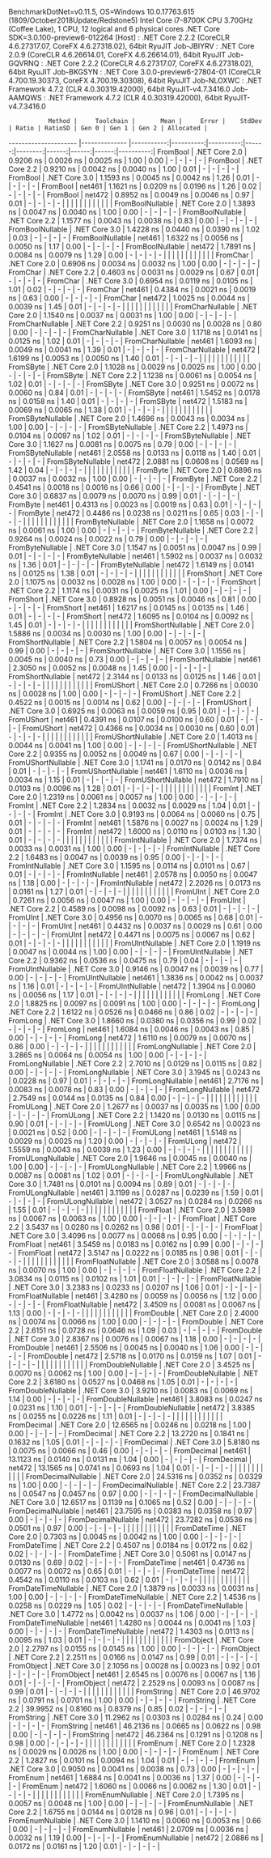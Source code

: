 
BenchmarkDotNet=v0.11.5, OS=Windows 10.0.17763.615 (1809/October2018Update/Redstone5)
Intel Core i7-8700K CPU 3.70GHz (Coffee Lake), 1 CPU, 12 logical and 6 physical cores
.NET Core SDK=3.0.100-preview6-012264
  [Host]     : .NET Core 2.2.2 (CoreCLR 4.6.27317.07, CoreFX 4.6.27318.02), 64bit RyuJIT
  Job-JBIYRV : .NET Core 2.0.9 (CoreCLR 4.6.26614.01, CoreFX 4.6.26614.01), 64bit RyuJIT
  Job-GQVRNQ : .NET Core 2.2.2 (CoreCLR 4.6.27317.07, CoreFX 4.6.27318.02), 64bit RyuJIT
  Job-BKGSYN : .NET Core 3.0.0-preview6-27804-01 (CoreCLR 4.700.19.30373, CoreFX 4.700.19.30308), 64bit RyuJIT
  Job-NLOXWC : .NET Framework 4.7.2 (CLR 4.0.30319.42000), 64bit RyuJIT-v4.7.3416.0
  Job-AAMQWS : .NET Framework 4.7.2 (CLR 4.0.30319.42000), 64bit RyuJIT-v4.7.3416.0


               Method |     Toolchain |       Mean |     Error |    StdDev | Ratio | RatioSD | Gen 0 | Gen 1 | Gen 2 | Allocated |
--------------------- |-------------- |-----------:|----------:|----------:|------:|--------:|------:|------:|------:|----------:|
             FromBool | .NET Core 2.0 |  0.9206 ns | 0.0026 ns | 0.0025 ns |  1.00 |    0.00 |     - |     - |     - |         - |
             FromBool | .NET Core 2.2 |  0.9210 ns | 0.0042 ns | 0.0040 ns |  1.00 |    0.01 |     - |     - |     - |         - |
             FromBool | .NET Core 3.0 |  1.1593 ns | 0.0045 ns | 0.0042 ns |  1.26 |    0.01 |     - |     - |     - |         - |
             FromBool |        net461 |  1.1621 ns | 0.0209 ns | 0.0196 ns |  1.26 |    0.02 |     - |     - |     - |         - |
             FromBool |        net472 |  0.8952 ns | 0.0049 ns | 0.0046 ns |  0.97 |    0.01 |     - |     - |     - |         - |
                      |               |            |           |           |       |         |       |       |       |           |
     FromBoolNullable | .NET Core 2.0 |  1.3893 ns | 0.0047 ns | 0.0040 ns |  1.00 |    0.00 |     - |     - |     - |         - |
     FromBoolNullable | .NET Core 2.2 |  1.1577 ns | 0.0043 ns | 0.0038 ns |  0.83 |    0.00 |     - |     - |     - |         - |
     FromBoolNullable | .NET Core 3.0 |  1.4228 ns | 0.0440 ns | 0.0390 ns |  1.02 |    0.03 |     - |     - |     - |         - |
     FromBoolNullable |        net461 |  1.6322 ns | 0.0056 ns | 0.0050 ns |  1.17 |    0.00 |     - |     - |     - |         - |
     FromBoolNullable |        net472 |  1.7891 ns | 0.0084 ns | 0.0079 ns |  1.29 |    0.00 |     - |     - |     - |         - |
                      |               |            |           |           |       |         |       |       |       |           |
             FromChar | .NET Core 2.0 |  0.6906 ns | 0.0034 ns | 0.0032 ns |  1.00 |    0.00 |     - |     - |     - |         - |
             FromChar | .NET Core 2.2 |  0.4603 ns | 0.0031 ns | 0.0029 ns |  0.67 |    0.01 |     - |     - |     - |         - |
             FromChar | .NET Core 3.0 |  0.6954 ns | 0.0119 ns | 0.0105 ns |  1.01 |    0.02 |     - |     - |     - |         - |
             FromChar |        net461 |  0.4384 ns | 0.0021 ns | 0.0019 ns |  0.63 |    0.00 |     - |     - |     - |         - |
             FromChar |        net472 |  1.0025 ns | 0.0044 ns | 0.0039 ns |  1.45 |    0.01 |     - |     - |     - |         - |
                      |               |            |           |           |       |         |       |       |       |           |
     FromCharNullable | .NET Core 2.0 |  1.1540 ns | 0.0037 ns | 0.0031 ns |  1.00 |    0.00 |     - |     - |     - |         - |
     FromCharNullable | .NET Core 2.2 |  0.9251 ns | 0.0030 ns | 0.0028 ns |  0.80 |    0.00 |     - |     - |     - |         - |
     FromCharNullable | .NET Core 3.0 |  1.1718 ns | 0.0141 ns | 0.0125 ns |  1.02 |    0.01 |     - |     - |     - |         - |
     FromCharNullable |        net461 |  1.6093 ns | 0.0049 ns | 0.0041 ns |  1.39 |    0.01 |     - |     - |     - |         - |
     FromCharNullable |        net472 |  1.6199 ns | 0.0053 ns | 0.0050 ns |  1.40 |    0.01 |     - |     - |     - |         - |
                      |               |            |           |           |       |         |       |       |       |           |
            FromSByte | .NET Core 2.0 |  1.1028 ns | 0.0029 ns | 0.0025 ns |  1.00 |    0.00 |     - |     - |     - |         - |
            FromSByte | .NET Core 2.2 |  1.1238 ns | 0.0061 ns | 0.0054 ns |  1.02 |    0.01 |     - |     - |     - |         - |
            FromSByte | .NET Core 3.0 |  0.9251 ns | 0.0072 ns | 0.0060 ns |  0.84 |    0.01 |     - |     - |     - |         - |
            FromSByte |        net461 |  1.5452 ns | 0.0178 ns | 0.0158 ns |  1.40 |    0.01 |     - |     - |     - |         - |
            FromSByte |        net472 |  1.5183 ns | 0.0069 ns | 0.0065 ns |  1.38 |    0.01 |     - |     - |     - |         - |
                      |               |            |           |           |       |         |       |       |       |           |
    FromSByteNullable | .NET Core 2.0 |  1.4696 ns | 0.0043 ns | 0.0034 ns |  1.00 |    0.00 |     - |     - |     - |         - |
    FromSByteNullable | .NET Core 2.2 |  1.4973 ns | 0.0104 ns | 0.0097 ns |  1.02 |    0.01 |     - |     - |     - |         - |
    FromSByteNullable | .NET Core 3.0 |  1.1627 ns | 0.0081 ns | 0.0075 ns |  0.79 |    0.00 |     - |     - |     - |         - |
    FromSByteNullable |        net461 |  2.0558 ns | 0.0133 ns | 0.0118 ns |  1.40 |    0.01 |     - |     - |     - |         - |
    FromSByteNullable |        net472 |  2.0881 ns | 0.0608 ns | 0.0569 ns |  1.42 |    0.04 |     - |     - |     - |         - |
                      |               |            |           |           |       |         |       |       |       |           |
             FromByte | .NET Core 2.0 |  0.6896 ns | 0.0037 ns | 0.0032 ns |  1.00 |    0.00 |     - |     - |     - |         - |
             FromByte | .NET Core 2.2 |  0.4541 ns | 0.0018 ns | 0.0016 ns |  0.66 |    0.00 |     - |     - |     - |         - |
             FromByte | .NET Core 3.0 |  0.6837 ns | 0.0079 ns | 0.0070 ns |  0.99 |    0.01 |     - |     - |     - |         - |
             FromByte |        net461 |  0.4313 ns | 0.0023 ns | 0.0019 ns |  0.63 |    0.01 |     - |     - |     - |         - |
             FromByte |        net472 |  0.4486 ns | 0.0238 ns | 0.0211 ns |  0.65 |    0.03 |     - |     - |     - |         - |
                      |               |            |           |           |       |         |       |       |       |           |
     FromByteNullable | .NET Core 2.0 |  1.1658 ns | 0.0072 ns | 0.0061 ns |  1.00 |    0.00 |     - |     - |     - |         - |
     FromByteNullable | .NET Core 2.2 |  0.9264 ns | 0.0024 ns | 0.0022 ns |  0.79 |    0.00 |     - |     - |     - |         - |
     FromByteNullable | .NET Core 3.0 |  1.1547 ns | 0.0051 ns | 0.0047 ns |  0.99 |    0.01 |     - |     - |     - |         - |
     FromByteNullable |        net461 |  1.5902 ns | 0.0037 ns | 0.0032 ns |  1.36 |    0.01 |     - |     - |     - |         - |
     FromByteNullable |        net472 |  1.6149 ns | 0.0141 ns | 0.0125 ns |  1.38 |    0.01 |     - |     - |     - |         - |
                      |               |            |           |           |       |         |       |       |       |           |
            FromShort | .NET Core 2.0 |  1.1075 ns | 0.0032 ns | 0.0028 ns |  1.00 |    0.00 |     - |     - |     - |         - |
            FromShort | .NET Core 2.2 |  1.1174 ns | 0.0031 ns | 0.0025 ns |  1.01 |    0.00 |     - |     - |     - |         - |
            FromShort | .NET Core 3.0 |  0.8928 ns | 0.0051 ns | 0.0046 ns |  0.81 |    0.00 |     - |     - |     - |         - |
            FromShort |        net461 |  1.6217 ns | 0.0145 ns | 0.0135 ns |  1.46 |    0.01 |     - |     - |     - |         - |
            FromShort |        net472 |  1.6095 ns | 0.0104 ns | 0.0092 ns |  1.45 |    0.01 |     - |     - |     - |         - |
                      |               |            |           |           |       |         |       |       |       |           |
    FromShortNullable | .NET Core 2.0 |  1.5886 ns | 0.0034 ns | 0.0030 ns |  1.00 |    0.00 |     - |     - |     - |         - |
    FromShortNullable | .NET Core 2.2 |  1.5804 ns | 0.0057 ns | 0.0054 ns |  0.99 |    0.00 |     - |     - |     - |         - |
    FromShortNullable | .NET Core 3.0 |  1.1556 ns | 0.0045 ns | 0.0040 ns |  0.73 |    0.00 |     - |     - |     - |         - |
    FromShortNullable |        net461 |  2.3050 ns | 0.0052 ns | 0.0048 ns |  1.45 |    0.00 |     - |     - |     - |         - |
    FromShortNullable |        net472 |  2.3144 ns | 0.0133 ns | 0.0125 ns |  1.46 |    0.01 |     - |     - |     - |         - |
                      |               |            |           |           |       |         |       |       |       |           |
           FromUShort | .NET Core 2.0 |  0.7266 ns | 0.0030 ns | 0.0028 ns |  1.00 |    0.00 |     - |     - |     - |         - |
           FromUShort | .NET Core 2.2 |  0.4522 ns | 0.0015 ns | 0.0014 ns |  0.62 |    0.00 |     - |     - |     - |         - |
           FromUShort | .NET Core 3.0 |  0.6925 ns | 0.0063 ns | 0.0059 ns |  0.95 |    0.01 |     - |     - |     - |         - |
           FromUShort |        net461 |  0.4391 ns | 0.0107 ns | 0.0100 ns |  0.60 |    0.01 |     - |     - |     - |         - |
           FromUShort |        net472 |  0.4366 ns | 0.0034 ns | 0.0030 ns |  0.60 |    0.01 |     - |     - |     - |         - |
                      |               |            |           |           |       |         |       |       |       |           |
   FromUShortNullable | .NET Core 2.0 |  1.4013 ns | 0.0044 ns | 0.0041 ns |  1.00 |    0.00 |     - |     - |     - |         - |
   FromUShortNullable | .NET Core 2.2 |  0.9355 ns | 0.0052 ns | 0.0049 ns |  0.67 |    0.00 |     - |     - |     - |         - |
   FromUShortNullable | .NET Core 3.0 |  1.1741 ns | 0.0170 ns | 0.0142 ns |  0.84 |    0.01 |     - |     - |     - |         - |
   FromUShortNullable |        net461 |  1.6110 ns | 0.0036 ns | 0.0034 ns |  1.15 |    0.01 |     - |     - |     - |         - |
   FromUShortNullable |        net472 |  1.7910 ns | 0.0103 ns | 0.0096 ns |  1.28 |    0.01 |     - |     - |     - |         - |
                      |               |            |           |           |       |         |       |       |       |           |
              FromInt | .NET Core 2.0 |  1.2319 ns | 0.0061 ns | 0.0057 ns |  1.00 |    0.00 |     - |     - |     - |         - |
              FromInt | .NET Core 2.2 |  1.2834 ns | 0.0032 ns | 0.0029 ns |  1.04 |    0.01 |     - |     - |     - |         - |
              FromInt | .NET Core 3.0 |  0.9193 ns | 0.0064 ns | 0.0060 ns |  0.75 |    0.01 |     - |     - |     - |         - |
              FromInt |        net461 |  1.5876 ns | 0.0027 ns | 0.0024 ns |  1.29 |    0.01 |     - |     - |     - |         - |
              FromInt |        net472 |  1.6000 ns | 0.0110 ns | 0.0103 ns |  1.30 |    0.01 |     - |     - |     - |         - |
                      |               |            |           |           |       |         |       |       |       |           |
      FromIntNullable | .NET Core 2.0 |  1.7374 ns | 0.0033 ns | 0.0031 ns |  1.00 |    0.00 |     - |     - |     - |         - |
      FromIntNullable | .NET Core 2.2 |  1.6483 ns | 0.0047 ns | 0.0039 ns |  0.95 |    0.00 |     - |     - |     - |         - |
      FromIntNullable | .NET Core 3.0 |  1.1595 ns | 0.0114 ns | 0.0101 ns |  0.67 |    0.01 |     - |     - |     - |         - |
      FromIntNullable |        net461 |  2.0578 ns | 0.0050 ns | 0.0047 ns |  1.18 |    0.00 |     - |     - |     - |         - |
      FromIntNullable |        net472 |  2.2026 ns | 0.0173 ns | 0.0161 ns |  1.27 |    0.01 |     - |     - |     - |         - |
                      |               |            |           |           |       |         |       |       |       |           |
             FromUInt | .NET Core 2.0 |  0.7261 ns | 0.0056 ns | 0.0047 ns |  1.00 |    0.00 |     - |     - |     - |         - |
             FromUInt | .NET Core 2.2 |  0.4589 ns | 0.0098 ns | 0.0092 ns |  0.63 |    0.01 |     - |     - |     - |         - |
             FromUInt | .NET Core 3.0 |  0.4956 ns | 0.0070 ns | 0.0065 ns |  0.68 |    0.01 |     - |     - |     - |         - |
             FromUInt |        net461 |  0.4432 ns | 0.0037 ns | 0.0029 ns |  0.61 |    0.00 |     - |     - |     - |         - |
             FromUInt |        net472 |  0.4471 ns | 0.0075 ns | 0.0067 ns |  0.62 |    0.01 |     - |     - |     - |         - |
                      |               |            |           |           |       |         |       |       |       |           |
     FromUIntNullable | .NET Core 2.0 |  1.1919 ns | 0.0047 ns | 0.0044 ns |  1.00 |    0.00 |     - |     - |     - |         - |
     FromUIntNullable | .NET Core 2.2 |  0.9362 ns | 0.0536 ns | 0.0475 ns |  0.79 |    0.04 |     - |     - |     - |         - |
     FromUIntNullable | .NET Core 3.0 |  0.9146 ns | 0.0047 ns | 0.0039 ns |  0.77 |    0.00 |     - |     - |     - |         - |
     FromUIntNullable |        net461 |  1.3836 ns | 0.0042 ns | 0.0037 ns |  1.16 |    0.01 |     - |     - |     - |         - |
     FromUIntNullable |        net472 |  1.3904 ns | 0.0060 ns | 0.0056 ns |  1.17 |    0.01 |     - |     - |     - |         - |
                      |               |            |           |           |       |         |       |       |       |           |
             FromLong | .NET Core 2.0 |  1.8825 ns | 0.0097 ns | 0.0091 ns |  1.00 |    0.00 |     - |     - |     - |         - |
             FromLong | .NET Core 2.2 |  1.6122 ns | 0.0526 ns | 0.0466 ns |  0.86 |    0.02 |     - |     - |     - |         - |
             FromLong | .NET Core 3.0 |  1.8660 ns | 0.0380 ns | 0.0356 ns |  0.99 |    0.02 |     - |     - |     - |         - |
             FromLong |        net461 |  1.6084 ns | 0.0046 ns | 0.0043 ns |  0.85 |    0.00 |     - |     - |     - |         - |
             FromLong |        net472 |  1.6110 ns | 0.0079 ns | 0.0070 ns |  0.86 |    0.00 |     - |     - |     - |         - |
                      |               |            |           |           |       |         |       |       |       |           |
     FromLongNullable | .NET Core 2.0 |  3.2865 ns | 0.0064 ns | 0.0054 ns |  1.00 |    0.00 |     - |     - |     - |         - |
     FromLongNullable | .NET Core 2.2 |  2.7010 ns | 0.0129 ns | 0.0115 ns |  0.82 |    0.00 |     - |     - |     - |         - |
     FromLongNullable | .NET Core 3.0 |  3.1945 ns | 0.0243 ns | 0.0228 ns |  0.97 |    0.01 |     - |     - |     - |         - |
     FromLongNullable |        net461 |  2.7176 ns | 0.0083 ns | 0.0078 ns |  0.83 |    0.00 |     - |     - |     - |         - |
     FromLongNullable |        net472 |  2.7549 ns | 0.0144 ns | 0.0135 ns |  0.84 |    0.00 |     - |     - |     - |         - |
                      |               |            |           |           |       |         |       |       |       |           |
            FromULong | .NET Core 2.0 |  1.2677 ns | 0.0037 ns | 0.0035 ns |  1.00 |    0.00 |     - |     - |     - |         - |
            FromULong | .NET Core 2.2 |  1.1420 ns | 0.0130 ns | 0.0115 ns |  0.90 |    0.01 |     - |     - |     - |         - |
            FromULong | .NET Core 3.0 |  0.6542 ns | 0.0023 ns | 0.0021 ns |  0.52 |    0.00 |     - |     - |     - |         - |
            FromULong |        net461 |  1.5148 ns | 0.0029 ns | 0.0025 ns |  1.20 |    0.00 |     - |     - |     - |         - |
            FromULong |        net472 |  1.5559 ns | 0.0043 ns | 0.0039 ns |  1.23 |    0.00 |     - |     - |     - |         - |
                      |               |            |           |           |       |         |       |       |       |           |
    FromULongNullable | .NET Core 2.0 |  1.9646 ns | 0.0045 ns | 0.0040 ns |  1.00 |    0.00 |     - |     - |     - |         - |
    FromULongNullable | .NET Core 2.2 |  1.9966 ns | 0.0087 ns | 0.0081 ns |  1.02 |    0.01 |     - |     - |     - |         - |
    FromULongNullable | .NET Core 3.0 |  1.7481 ns | 0.0101 ns | 0.0094 ns |  0.89 |    0.01 |     - |     - |     - |         - |
    FromULongNullable |        net461 |  3.1199 ns | 0.0287 ns | 0.0239 ns |  1.59 |    0.01 |     - |     - |     - |         - |
    FromULongNullable |        net472 |  3.0527 ns | 0.0284 ns | 0.0266 ns |  1.55 |    0.01 |     - |     - |     - |         - |
                      |               |            |           |           |       |         |       |       |       |           |
            FromFloat | .NET Core 2.0 |  3.5989 ns | 0.0067 ns | 0.0063 ns |  1.00 |    0.00 |     - |     - |     - |         - |
            FromFloat | .NET Core 2.2 |  3.5437 ns | 0.0280 ns | 0.0262 ns |  0.98 |    0.01 |     - |     - |     - |         - |
            FromFloat | .NET Core 3.0 |  3.4096 ns | 0.0077 ns | 0.0068 ns |  0.95 |    0.00 |     - |     - |     - |         - |
            FromFloat |        net461 |  3.5459 ns | 0.0183 ns | 0.0162 ns |  0.99 |    0.00 |     - |     - |     - |         - |
            FromFloat |        net472 |  3.5147 ns | 0.0222 ns | 0.0185 ns |  0.98 |    0.01 |     - |     - |     - |         - |
                      |               |            |           |           |       |         |       |       |       |           |
    FromFloatNullable | .NET Core 2.0 |  3.0588 ns | 0.0078 ns | 0.0070 ns |  1.00 |    0.00 |     - |     - |     - |         - |
    FromFloatNullable | .NET Core 2.2 |  3.0834 ns | 0.0115 ns | 0.0102 ns |  1.01 |    0.01 |     - |     - |     - |         - |
    FromFloatNullable | .NET Core 3.0 |  3.2383 ns | 0.0233 ns | 0.0207 ns |  1.06 |    0.01 |     - |     - |     - |         - |
    FromFloatNullable |        net461 |  3.4280 ns | 0.0059 ns | 0.0056 ns |  1.12 |    0.00 |     - |     - |     - |         - |
    FromFloatNullable |        net472 |  3.4509 ns | 0.0081 ns | 0.0067 ns |  1.13 |    0.00 |     - |     - |     - |         - |
                      |               |            |           |           |       |         |       |       |       |           |
           FromDouble | .NET Core 2.0 |  2.4000 ns | 0.0074 ns | 0.0066 ns |  1.00 |    0.00 |     - |     - |     - |         - |
           FromDouble | .NET Core 2.2 |  2.6151 ns | 0.0728 ns | 0.0646 ns |  1.09 |    0.03 |     - |     - |     - |         - |
           FromDouble | .NET Core 3.0 |  2.8367 ns | 0.0076 ns | 0.0067 ns |  1.18 |    0.00 |     - |     - |     - |         - |
           FromDouble |        net461 |  2.5506 ns | 0.0045 ns | 0.0040 ns |  1.06 |    0.00 |     - |     - |     - |         - |
           FromDouble |        net472 |  2.5718 ns | 0.0170 ns | 0.0159 ns |  1.07 |    0.01 |     - |     - |     - |         - |
                      |               |            |           |           |       |         |       |       |       |           |
   FromDoubleNullable | .NET Core 2.0 |  3.4525 ns | 0.0070 ns | 0.0062 ns |  1.00 |    0.00 |     - |     - |     - |         - |
   FromDoubleNullable | .NET Core 2.2 |  3.6180 ns | 0.0527 ns | 0.0468 ns |  1.05 |    0.01 |     - |     - |     - |         - |
   FromDoubleNullable | .NET Core 3.0 |  3.9210 ns | 0.0083 ns | 0.0069 ns |  1.14 |    0.00 |     - |     - |     - |         - |
   FromDoubleNullable |        net461 |  3.8083 ns | 0.0247 ns | 0.0231 ns |  1.10 |    0.01 |     - |     - |     - |         - |
   FromDoubleNullable |        net472 |  3.8385 ns | 0.0255 ns | 0.0226 ns |  1.11 |    0.01 |     - |     - |     - |         - |
                      |               |            |           |           |       |         |       |       |       |           |
          FromDecimal | .NET Core 2.0 | 12.6565 ns | 0.0246 ns | 0.0218 ns |  1.00 |    0.00 |     - |     - |     - |         - |
          FromDecimal | .NET Core 2.2 | 13.2720 ns | 0.1841 ns | 0.1632 ns |  1.05 |    0.01 |     - |     - |     - |         - |
          FromDecimal | .NET Core 3.0 |  5.8180 ns | 0.0075 ns | 0.0066 ns |  0.46 |    0.00 |     - |     - |     - |         - |
          FromDecimal |        net461 | 13.1123 ns | 0.0140 ns | 0.0131 ns |  1.04 |    0.00 |     - |     - |     - |         - |
          FromDecimal |        net472 | 13.1565 ns | 0.0741 ns | 0.0693 ns |  1.04 |    0.01 |     - |     - |     - |         - |
                      |               |            |           |           |       |         |       |       |       |           |
  FromDecimalNullable | .NET Core 2.0 | 24.5316 ns | 0.0352 ns | 0.0329 ns |  1.00 |    0.00 |     - |     - |     - |         - |
  FromDecimalNullable | .NET Core 2.2 | 23.7387 ns | 0.0547 ns | 0.0457 ns |  0.97 |    0.00 |     - |     - |     - |         - |
  FromDecimalNullable | .NET Core 3.0 | 12.6517 ns | 0.1139 ns | 0.1065 ns |  0.52 |    0.00 |     - |     - |     - |         - |
  FromDecimalNullable |        net461 | 23.7595 ns | 0.0383 ns | 0.0358 ns |  0.97 |    0.00 |     - |     - |     - |         - |
  FromDecimalNullable |        net472 | 23.7282 ns | 0.0536 ns | 0.0501 ns |  0.97 |    0.00 |     - |     - |     - |         - |
                      |               |            |           |           |       |         |       |       |       |           |
         FromDateTime | .NET Core 2.0 |  0.7303 ns | 0.0045 ns | 0.0042 ns |  1.00 |    0.00 |     - |     - |     - |         - |
         FromDateTime | .NET Core 2.2 |  0.4507 ns | 0.0184 ns | 0.0172 ns |  0.62 |    0.02 |     - |     - |     - |         - |
         FromDateTime | .NET Core 3.0 |  0.5061 ns | 0.0147 ns | 0.0130 ns |  0.69 |    0.02 |     - |     - |     - |         - |
         FromDateTime |        net461 |  0.4736 ns | 0.0077 ns | 0.0072 ns |  0.65 |    0.01 |     - |     - |     - |         - |
         FromDateTime |        net472 |  0.4542 ns | 0.0110 ns | 0.0103 ns |  0.62 |    0.01 |     - |     - |     - |         - |
                      |               |            |           |           |       |         |       |       |       |           |
 FromDateTimeNullable | .NET Core 2.0 |  1.3879 ns | 0.0033 ns | 0.0031 ns |  1.00 |    0.00 |     - |     - |     - |         - |
 FromDateTimeNullable | .NET Core 2.2 |  1.4536 ns | 0.0258 ns | 0.0229 ns |  1.05 |    0.02 |     - |     - |     - |         - |
 FromDateTimeNullable | .NET Core 3.0 |  1.4772 ns | 0.0042 ns | 0.0037 ns |  1.06 |    0.00 |     - |     - |     - |         - |
 FromDateTimeNullable |        net461 |  1.4280 ns | 0.0044 ns | 0.0041 ns |  1.03 |    0.00 |     - |     - |     - |         - |
 FromDateTimeNullable |        net472 |  1.4303 ns | 0.0113 ns | 0.0095 ns |  1.03 |    0.01 |     - |     - |     - |         - |
                      |               |            |           |           |       |         |       |       |       |           |
           FromObject | .NET Core 2.0 |  2.2797 ns | 0.0155 ns | 0.0145 ns |  1.00 |    0.00 |     - |     - |     - |         - |
           FromObject | .NET Core 2.2 |  2.2511 ns | 0.0166 ns | 0.0147 ns |  0.99 |    0.01 |     - |     - |     - |         - |
           FromObject | .NET Core 3.0 |  2.1056 ns | 0.0028 ns | 0.0023 ns |  0.92 |    0.01 |     - |     - |     - |         - |
           FromObject |        net461 |  2.6545 ns | 0.0076 ns | 0.0067 ns |  1.16 |    0.01 |     - |     - |     - |         - |
           FromObject |        net472 |  2.2529 ns | 0.0093 ns | 0.0087 ns |  0.99 |    0.01 |     - |     - |     - |         - |
                      |               |            |           |           |       |         |       |       |       |           |
           FromString | .NET Core 2.0 | 46.9702 ns | 0.0791 ns | 0.0701 ns |  1.00 |    0.00 |     - |     - |     - |         - |
           FromString | .NET Core 2.2 | 39.9952 ns | 0.8160 ns | 0.8379 ns |  0.85 |    0.02 |     - |     - |     - |         - |
           FromString | .NET Core 3.0 | 11.2962 ns | 0.0303 ns | 0.0284 ns |  0.24 |    0.00 |     - |     - |     - |         - |
           FromString |        net461 | 46.2136 ns | 0.0665 ns | 0.0622 ns |  0.98 |    0.00 |     - |     - |     - |         - |
           FromString |        net472 | 46.2364 ns | 0.1291 ns | 0.1208 ns |  0.98 |    0.00 |     - |     - |     - |         - |
                      |               |            |           |           |       |         |       |       |       |           |
             FromEnum | .NET Core 2.0 |  1.2328 ns | 0.0029 ns | 0.0026 ns |  1.00 |    0.00 |     - |     - |     - |         - |
             FromEnum | .NET Core 2.2 |  1.2827 ns | 0.0101 ns | 0.0094 ns |  1.04 |    0.01 |     - |     - |     - |         - |
             FromEnum | .NET Core 3.0 |  0.9050 ns | 0.0041 ns | 0.0038 ns |  0.73 |    0.00 |     - |     - |     - |         - |
             FromEnum |        net461 |  1.6884 ns | 0.0041 ns | 0.0036 ns |  1.37 |    0.00 |     - |     - |     - |         - |
             FromEnum |        net472 |  1.6060 ns | 0.0066 ns | 0.0062 ns |  1.30 |    0.01 |     - |     - |     - |         - |
                      |               |            |           |           |       |         |       |       |       |           |
     FromEnumNullable | .NET Core 2.0 |  1.7395 ns | 0.0057 ns | 0.0048 ns |  1.00 |    0.00 |     - |     - |     - |         - |
     FromEnumNullable | .NET Core 2.2 |  1.6755 ns | 0.0144 ns | 0.0128 ns |  0.96 |    0.01 |     - |     - |     - |         - |
     FromEnumNullable | .NET Core 3.0 |  1.1410 ns | 0.0060 ns | 0.0053 ns |  0.66 |    0.00 |     - |     - |     - |         - |
     FromEnumNullable |        net461 |  2.0709 ns | 0.0036 ns | 0.0032 ns |  1.19 |    0.00 |     - |     - |     - |         - |
     FromEnumNullable |        net472 |  2.0886 ns | 0.0172 ns | 0.0161 ns |  1.20 |    0.01 |     - |     - |     - |         - |
